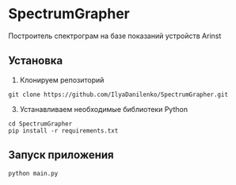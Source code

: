 # SpectrumGrapher
Построитель спектрограм на базе показаний устройств Arinst

## Установка
1. Клонируем репозиторий
```
git clone https://github.com/IlyaDanilenko/SpectrumGrapher.git
```
3. Устанавливаем необходимые библиотеки Python
```
cd SpectrumGrapher
pip install -r requirements.txt
```

## Запуск приложения
```
python main.py
```